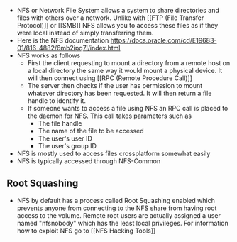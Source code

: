- NFS or Network File System allows a system to share directories and files with others over a network. Unlike with [[FTP (File Transfer Protocol)]] or [[SMB]] NFS allows you to access these files as if they were local instead of simply transferring them. 
- Here is the NFS documentation https://docs.oracle.com/cd/E19683-01/816-4882/6mb2ipq7l/index.html
- NFS works as follows
	-  First the client requesting to mount a directory from a remote host on a local directory the same way it would mount a physical device. It will then connect using [[RPC (Remote Procedure Call)]]
	-  The server then checks if the user has permission to mount whatever directory has been requested. It will then return a file handle to identify it.
	-  If someone wants to access a file using NFS an RPC call is placed to the daemon for NFS. This call takes parameters such as
		-  The file handle
		-  The name of the file to be accessed
		-  The user's user ID
		-  The user's group ID
-  NFS is mostly used to access files crossplatform somewhat easily
-  NFS is typically accessed through NFS-Common
## Root Squashing
- NFS by default has a process called Root Squashing enabled which prevents anyone from connecting to the NFS share from having root access to the volume. Remote root users are actually assigned a user named "nfsnobody" which has the least local privileges.
For information how to exploit NFS go to [[NFS Hacking Tools]]